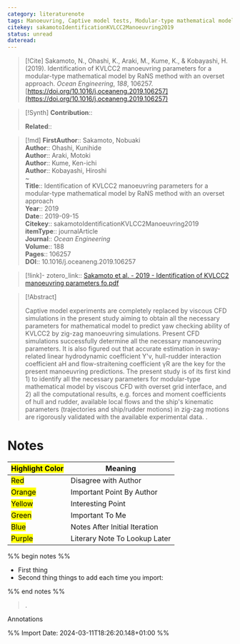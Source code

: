 ```yaml
---
category: literaturenote
tags: Manoeuvring, Captive model tests, Modular-type mathematical model, Viscous CFD, paper4
citekey: sakamotoIdentificationKVLCC2Manoeuvring2019
status: unread
dateread:
---
```


> [!Cite]
> Sakamoto, N., Ohashi, K., Araki, M., Kume, K., & Kobayashi, H. (2019). Identification of KVLCC2 manoeuvring parameters for a modular-type mathematical model by RaNS method with an overset approach. _Ocean Engineering_, _188_, 106257. [https://doi.org/10.1016/j.oceaneng.2019.106257](https://doi.org/10.1016/j.oceaneng.2019.106257)

>[!Synth]
>**Contribution**:: 
>
>**Related**:: 
>

>[!md]
> **FirstAuthor**:: Sakamoto, Nobuaki  
> **Author**:: Ohashi, Kunihide  
> **Author**:: Araki, Motoki  
> **Author**:: Kume, Ken-ichi  
> **Author**:: Kobayashi, Hiroshi  
~    
> **Title**:: Identification of KVLCC2 manoeuvring parameters for a modular-type mathematical model by RaNS method with an overset approach  
> **Year**:: 2019  
> **Date**:: 2019-09-15  
> **Citekey**:: sakamotoIdentificationKVLCC2Manoeuvring2019  
> **itemType**:: journalArticle  
> **Journal**:: *Ocean Engineering*  
> **Volume**:: 188   
> **Pages**:: 106257  
> **DOI**:: 10.1016/j.oceaneng.2019.106257    

> [!link]-
> zotero_link:: [Sakamoto et al. - 2019 - Identification of KVLCC2 manoeuvring parameters fo.pdf](zotero://select/library/items/KX3WWRSC)


> [!Abstract]
>
> Captive model experiments are completely replaced by viscous CFD simulations in the present study aiming to obtain all the necessary parameters for mathematical model to predict yaw checking ability of KVLCC2 by zig-zag manoeuvring simulations. Present CFD simulations successfully determine all the necessary manoeuvring parameters. It is also figured out that accurate estimation in sway-related linear hydrodynamic coefficient Y'v, hull-rudder interaction coefficient aH and flow-straitening coefficient γR are the key for the present manoeuvring predictions. The present study is of its first kind 1) to identify all the necessary parameters for modular-type mathematical model by viscous CFD with overset grid interface, and 2) all the computational results, e.g. forces and moment coefficients of hull and rudder, available local flows and the ship's kinematic parameters (trajectories and ship/rudder motions) in zig-zag motions are rigorously validated with the available experimental data.
>.
> 
# Notes

| <mark class="hltr-grey">Highlight Color</mark> | Meaning                       |
| ---------------------------------------------- | ----------------------------- |
| <mark class="hltr-red">Red</mark>              | Disagree with Author          |
| <mark class="hltr-orange">Orange</mark>        | Important Point By Author     |
| <mark class="hltr-yellow">Yellow</mark>        | Interesting Point             |
| <mark class="hltr-green">Green</mark>          | Important To Me               |
| <mark class="hltr-blue">Blue</mark>            | Notes After Initial Iteration |
| <mark class="hltr-purple">Purple</mark>        | Literary Note To Lookup Later |

%% begin notes %%
- First thing
- Second thing
things to add each time you import:

%% end notes %%

>.
 
 Annotations


%% Import Date: 2024-03-11T18:26:20.148+01:00 %%
